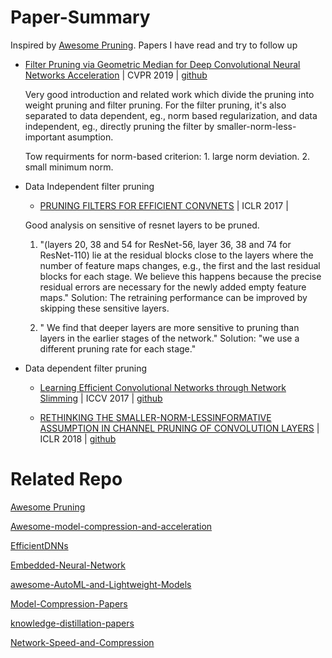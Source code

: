# Paper-Summary
Inspired by [Awesome Pruning](https://github.com/he-y/Awesome-Pruning#type-of-pruning).
Papers I have read and try to follow up

* [Filter Pruning via Geometric Median for Deep Convolutional Neural Networks Acceleration](https://arxiv.org/abs/1811.00250) | CVPR 2019 | [github](https://github.com/he-y/filter-pruning-geometric-median)
  
  Very good introduction and related work which divide the pruning into weight pruning and filter pruning. For the filter pruning, it's also separated to data dependent, eg., norm based regularization, and data independent, eg., directly pruning the filter by smaller-norm-less-important asumption.
  
  Tow requirments for norm-based criterion: 1. large norm deviation. 2. small minimum norm.
* Data Independent filter pruning
  * [PRUNING FILTERS FOR EFFICIENT CONVNETS](https://arxiv.org/pdf/1608.08710.pdf) | ICLR 2017 |
  
  Good analysis on sensitive of resnet layers to be pruned. 
  1. "(layers 20, 38 and 54 for ResNet-56, layer 36, 38 and 74 for      ResNet-110) lie at the residual blocks close to the layers where the number of feature maps changes, e.g., the first and the last residual blocks for each stage. We believe this happens because the precise residual errors are necessary for the newly added empty feature maps."
    Solution: The retraining performance can be improved by skipping these sensitive layers.
  
  2. " We find that deeper layers are more sensitive to pruning than layers in the earlier stages of the network."
    Solution: "we use a different pruning rate for each stage."
  
* Data dependent filter pruning
  * [Learning Efficient Convolutional Networks through Network Slimming](https://arxiv.org/pdf/1708.06519.pdf) | ICCV 2017 | [github](https://github.com/liuzhuang13/slimming)
  
  * [RETHINKING THE SMALLER-NORM-LESSINFORMATIVE ASSUMPTION IN CHANNEL PRUNING OF CONVOLUTION LAYERS](https://arxiv.org/pdf/1802.00124.pdf) | ICLR 2018 | [github](https://github.com/jack-willturner/batchnorm-pruning)
  
# Related Repo
[Awesome Pruning](https://github.com/he-y/Awesome-Pruning#type-of-pruning)

[Awesome-model-compression-and-acceleration](https://github.com/memoiry/Awesome-model-compression-and-acceleration)

[EfficientDNNs](https://github.com/MingSun-Tse/EfficientDNNs)

[Embedded-Neural-Network](https://github.com/ZhishengWang/Embedded-Neural-Network)

[awesome-AutoML-and-Lightweight-Models](https://github.com/guan-yuan/awesome-AutoML-and-Lightweight-Models)

[Model-Compression-Papers](https://github.com/chester256/Model-Compression-Papers)

[knowledge-distillation-papers](https://github.com/lhyfst/knowledge-distillation-papers)

[Network-Speed-and-Compression](https://github.com/mrgloom/Network-Speed-and-Compression)
